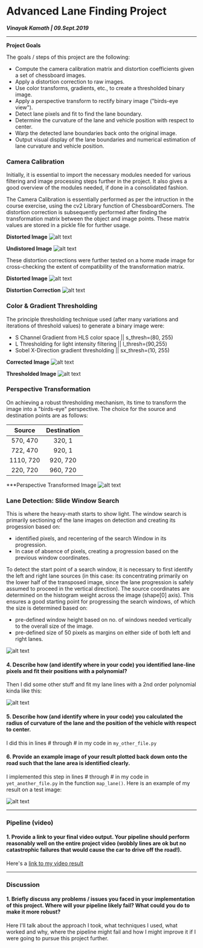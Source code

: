 # Advanced Lane Finding Project
***Vinayak Kamath | 09.Sept.2019***

---

**Project Goals**

The goals / steps of this project are the following:

* Compute the camera calibration matrix and distortion coefficients given a set of chessboard images.
* Apply a distortion correction to raw images.
* Use color transforms, gradients, etc., to create a thresholded binary image.
* Apply a perspective transform to rectify binary image ("birds-eye view").
* Detect lane pixels and fit to find the lane boundary.
* Determine the curvature of the lane and vehicle position with respect to center.
* Warp the detected lane boundaries back onto the original image.
* Output visual display of the lane boundaries and numerical estimation of lane curvature and vehicle position.

[//]: # (Image References)

[image1]: ./output_images/test_image_undistort.jpg "Undistorted"
[image2]: ./camera_cal/test_image.jpg "Distorted"
[image3]: ./camera_cal/test_image_2.jpg "Example"
[image4]: ./output_images/test_image_2_undistort.jpg "Example Undistorted"
[image5]: ./output_images/undistorted5.jpg "Undistorted Example"
[image6]: ./output_images/threshold5.jpg "Threshold Example"
[image7]: ./output_images/warp5.jpg "Warp Example"
[image8]: ./output_images/polysearch5.jpg "Poly Search Example"
[image9]: ./output_images/final5.jpg "Final Example"
[image10]: ./output_images/windowsearch5.jpg "Window Search Example"
[video1]: ./project_video_output.mp4 "Video Output"


### Camera Calibration
Initially, it is essential to import the necessary modules needed for various filtering and image processing steps further in the project. It also gives a good overview of the modules needed, if done in a consolidated fashion.

The Camera Calibration is essentially performed as per the intruction in the course exercise, using the cv2 Library function of ChessboardCorners. The distortion correction is subsequently performed after finding the transformation matrix between the object and image points. These matrix values are stored in a pickle file for further usage.

****Distorted Image****
![alt text][image2]

****Undistored Image****
![alt text][image1]


These distortion corrections were further tested on a home made image for cross-checking the extent of compatibility of the transformation matrix.

****Distorted Image****
![alt text][image3]

****Distortion Correction****
![alt text][image4]


### Color & Gradient Thresholding

The principle thresholding technique used (after many variations and iterations of threshold values) to generate a binary image were:

* S Channel Gradient from HLS color space || s_thresh=(80, 255)
* L Thresholding for light intensity filtering || l_thresh=(90,255)
* Sobel X-Direction gradient thresholding || sx_thresh=(10, 255)


****Corrected Image****
![alt text][image5]

****Thresholded Image****
![alt text][image6]

### Perspective Transformation

On achieving a robust thresholding mechanism, its time to transform the image into a "birds-eye" perspective. The choice for the source and destination points are as follows: 

| Source        | Destination   | 
|:-------------:|:-------------:| 
| 570, 470      | 320, 1        | 
| 722, 470      | 920, 1        |
| 1110, 720     | 920, 720      |
| 220, 720      | 960, 720      |

***Perspective Transformed Image
![alt text][image7]

### Lane Detection: Slide Window Search

This is where the heavy-math starts to show light. The window search is primarily sectioning of the lane images on detection and creating its progession based on:
* identified pixels, and recentering of the search Window in its progression.
* In case of absence of pixels, creating a progression based on the previous window coordinates.

To detect the start point of a search window, it is necessary to first identify the left and right lane sources (in this case: its concentrating primarily on the lower half of the transposed image, since the lane progression is safely assumed to proceed in the vertical direction). The source coordinates are determined on the histogram weight across the image (shape[0] axis). This ensures a good starting point for progressing the search windows, of which the size is determined based on:
* pre-defined window height based on no. of windows needed vertically to the overall size of the image.
* pre-defined size of 50 pixels as margins on either side of both left and right lanes.

![alt text][image10]

#### 4. Describe how (and identify where in your code) you identified lane-line pixels and fit their positions with a polynomial?

Then I did some other stuff and fit my lane lines with a 2nd order polynomial kinda like this:

![alt text][image5]

#### 5. Describe how (and identify where in your code) you calculated the radius of curvature of the lane and the position of the vehicle with respect to center.

I did this in lines # through # in my code in `my_other_file.py`

#### 6. Provide an example image of your result plotted back down onto the road such that the lane area is identified clearly.

I implemented this step in lines # through # in my code in `yet_another_file.py` in the function `map_lane()`.  Here is an example of my result on a test image:

![alt text][image6]

---

### Pipeline (video)

#### 1. Provide a link to your final video output.  Your pipeline should perform reasonably well on the entire project video (wobbly lines are ok but no catastrophic failures that would cause the car to drive off the road!).

Here's a [link to my video result](./project_video.mp4)

---

### Discussion

#### 1. Briefly discuss any problems / issues you faced in your implementation of this project.  Where will your pipeline likely fail?  What could you do to make it more robust?

Here I'll talk about the approach I took, what techniques I used, what worked and why, where the pipeline might fail and how I might improve it if I were going to pursue this project further.  
